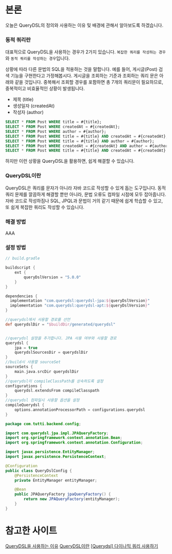 # 본론

오늘은 QueryDSL의 정의와 사용하는 이유 및 배경에 관해서 알아보도록 하겠습니다.

### 동적 쿼리란

대표적으로 QueryDSL을 사용하는 경우가 2가지 있습니다. `복잡한 쿼리를 작성하는 경우`와 `동적 쿼리를 작성하는 경우`입니다.

상황에 따라 다른 문법의 SQL을 적용하는 것을 말합니다. 예를 들어, 게시글(Post) 검색 기능을 구현한다고 가정해봅시다. 게시글을 조회하는 기준과 조회하는 쿼리 문은 아래와 같을 것입니다.
중복해서 조회할 경우를 포함하면 총 7개의 쿼리문이 필요하므로, 중복적이고 비효율적인 상황이 발생됩니다.

- 제목 (title)
- 생성일자 (createdAt)
- 작성자 (author)

```sql
SELECT * FROM Post WHERE title = #{title};
SELECT * FROM Post WHERE createdAt = #{createdAt};
SELECT * FROM Post WHERE author = #{author};
SELECT * FROM Post WHERE title = #{title} AND createdAt = #{createdAt};
SELECT * FROM Post WHERE title = #{title} AND author = #{author};
SELECT * FROM Post WHERE createdAt = #{createdAt} AND author = #{author};
SELECT * FROM Post WHERE title = #{title} AND createdAt = #{createdAt} AND author = #{author};
```

하지만 이런 상황을 QueryDSL을 활용하면, 쉽게 해결할 수 있습니다.

### QueryDSL이란

QueryDSL은 쿼리를 문자가 아니라 자바 코드로 작성할 수 있게 돕는 도구입니다. 동적 쿼리 문제를 깔끔하게 해결할 뿐만 아니라, 문법 오류도 컴파일 시점에 모두 잡아줍니다. 자바 코드로 작성하짐나 SQL, JPQL과 문법이 거의 같기 때문에 쉽게 학습할 수 있고, 또 쉽게 복잡한 쿼리도 작성할 수 있습니다.

### 해결 방법

AAA

### 설정 방법

```groovy
// build.gradle

buildscript {
    ext {
        queryDslVersion = "5.0.0"
    }
}

dependencies {
  implementation "com.querydsl:querydsl-jpa:${queryDslVersion}"
  implementation "com.querydsl:querydsl-apt:${queryDslVersion}"
}

//querydsl에서 사용할 경로를 선언
def querydslDir = "$buildDir/generated/querydsl"


//querydsl 설정을 추가합니다. JPA 사용 여부와 사용할 경로
querydsl {
    jpa = true
    querydslSourcesDir = querydslDir
}
//build시 사용할 sourceSet
sourceSets {
    main.java.srcDir querydslDir
}
//querydsl이 compileClassPath를 상속하도록 설정
configurations {
    querydsl.extendsFrom compileClasspath
}
//querydsl 컴파일시 사용할 옵션을 설정
compileQuerydsl {
    options.annotationProcessorPath = configurations.querydsl
}
```

```java
package com.tutti.backend.config;

import com.querydsl.jpa.impl.JPAQueryFactory;
import org.springframework.context.annotation.Bean;
import org.springframework.context.annotation.Configuration;

import javax.persistence.EntityManager;
import javax.persistence.PersistenceContext;

@Configuration
public class QueryDslConfig {
    @PersistenceContext
    private EntityManager entityManager;

    @Bean
    public JPAQueryFactory jpaQueryFactory() {
        return new JPAQueryFactory(entityManager);
    }
}
```

# 참고한 사이트

[QueryDSL을 사용하는 이유](https://www.inflearn.com/course/Querydsl-%EC%8B%A4%EC%A0%84)
[QueryDSL이란](https://tecoble.techcourse.co.kr/post/2021-08-08-basic-querydsl/)
[[Querydsl] 다이나믹 쿼리 사용하기](https://jojoldu.tistory.com/394)

